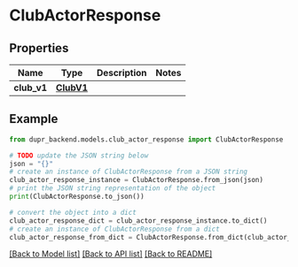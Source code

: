 # ClubActorResponse


## Properties

Name | Type | Description | Notes
------------ | ------------- | ------------- | -------------
**club_v1** | [**ClubV1**](ClubV1.md) |  | 

## Example

```python
from dupr_backend.models.club_actor_response import ClubActorResponse

# TODO update the JSON string below
json = "{}"
# create an instance of ClubActorResponse from a JSON string
club_actor_response_instance = ClubActorResponse.from_json(json)
# print the JSON string representation of the object
print(ClubActorResponse.to_json())

# convert the object into a dict
club_actor_response_dict = club_actor_response_instance.to_dict()
# create an instance of ClubActorResponse from a dict
club_actor_response_from_dict = ClubActorResponse.from_dict(club_actor_response_dict)
```
[[Back to Model list]](../README.md#documentation-for-models) [[Back to API list]](../README.md#documentation-for-api-endpoints) [[Back to README]](../README.md)


